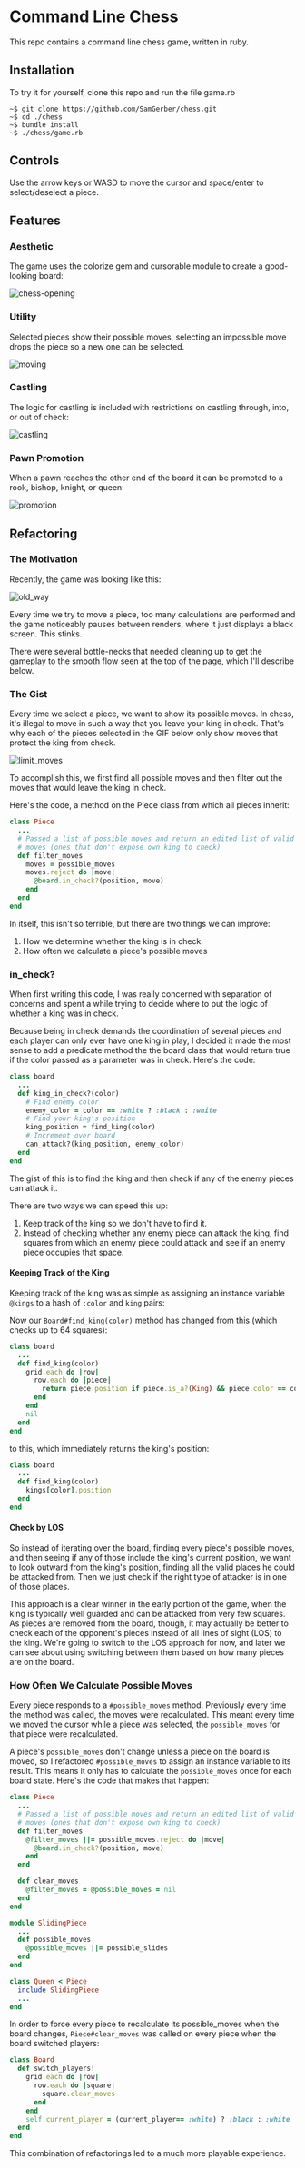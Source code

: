 # Command Line Chess

This repo contains a command line chess game, written in ruby.

## Installation

To try it for yourself, clone this repo and run the file game.rb

```shell
~$ git clone https://github.com/SamGerber/chess.git
~$ cd ./chess
~$ bundle install
~$ ./chess/game.rb
```

## Controls

Use the arrow keys or WASD to move the cursor and space/enter to select/deselect a piece.

## Features

### Aesthetic

The game uses the colorize gem and cursorable module to create a good-looking board:

![chess-opening](./assets/opening.gif)

### Utility

Selected pieces show their possible moves, selecting an impossible move drops the piece so a new one can be selected.

![moving](./assets/moving.gif)

### Castling

The logic for castling is included with restrictions on castling through, into, or out of check:

![castling](./assets/castling.gif)

### Pawn Promotion

When a pawn reaches the other end of the board it can be promoted to a rook, bishop, knight, or queen:

![promotion](./assets/promotion.gif)

## Refactoring

### The Motivation

Recently, the game was looking like this:

![old_way](./assets/old_way.gif)

Every time we try to move a piece, too many calculations are performed and the game noticeably pauses between renders, where it just displays a black screen. This stinks.

There were several bottle-necks that needed cleaning up to get the gameplay to the smooth flow seen at the top of the page, which I'll describe below.

### The Gist

Every time we select a piece, we want to show its possible moves. In chess, it's illegal to move in such a way that you leave your king in check. That's why each of the pieces selected in the GIF below only show moves that protect the king from check.

![limit_moves](./assets/limit_moves.gif)

To accomplish this, we first find all possible moves and then filter out the moves that would leave the king in check.

Here's the code, a method on the Piece class from which all pieces inherit:

```ruby
class Piece
  ...
  # Passed a list of possible moves and return an edited list of valid
  # moves (ones that don't expose own king to check)
  def filter_moves
    moves = possible_moves
    moves.reject do |move|
      @board.in_check?(position, move)
    end
  end
end
```

In itself, this isn't so terrible, but there are two things we can improve:

1. How we determine whether the king is in check.
2. How often we calculate a piece's possible moves

### in_check?

When first writing this code, I was really concerned with separation of concerns and spent a while trying to decide where to put the logic of whether a king was in check.

Because being in check demands the coordination of several pieces and each player can only ever have one king in play, I decided it made the most sense to add a predicate method the the board class that would return true if the color passed as a parameter was in check. Here's the code:

```ruby
class board
  ...
  def king_in_check?(color)
    # Find enemy color
    enemy_color = color == :white ? :black : :white
    # Find your king's position
    king_position = find_king(color)
    # Increment over board
    can_attack?(king_position, enemy_color)
  end
end
```

The gist of this is to find the king and then check if any of the enemy pieces can attack it.

There are two ways we can speed this up:

1. Keep track of the king so we don't have to find it.
2. Instead of checking whether any enemy piece can attack the king, find squares from which an enemy piece could attack and see if an enemy piece occupies that space.

#### Keeping Track of the King

Keeping track of the king was as simple as assigning an instance variable `@kings` to a hash of `:color` and `king` pairs:

Now our `Board#find_king(color)` method has changed from this (which checks up to 64 squares):

```ruby
class board
  ...
  def find_king(color)
    grid.each do |row|
      row.each do |piece|
        return piece.position if piece.is_a?(King) && piece.color == color
      end
    end
    nil
  end
end
```

to this, which immediately returns the king's position:

```ruby
class board
  ...
  def find_king(color)
    kings[color].position
  end
end
```

#### Check by LOS

So instead of iterating over the board, finding every piece's possible moves, and then seeing if any of those include the king's current position, we want to look outward from the king's position, finding all the valid places he could be attacked from. Then we just check if the right type of attacker is in one of those places.

This approach is a clear winner in the early portion of the game, when the king is typically well guarded and can be attacked from very few squares. As pieces are removed from the board, though, it may actually be better to check each of the opponent's pieces instead of all lines of sight (LOS) to the king. We're going to switch to the LOS approach for now, and later we can see about using switching between them based on how many pieces are on the board.

### How Often We Calculate Possible Moves

Every piece responds to a `#possible_moves` method. Previously every time the method was called, the moves were recalculated. This meant every time we moved the cursor while a piece was selected, the `possible_moves` for that piece were recalculated.

A piece's `possible_moves` don't change unless a piece on the board is moved, so I refactored `#possible_moves` to assign an instance variable to its result. This means it only has to calculate the `possible_moves` once for each board state. Here's the code that makes that happen:

```ruby
class Piece
  ...
  # Passed a list of possible moves and return an edited list of valid
  # moves (ones that don't expose own king to check)
  def filter_moves
    @filter_moves ||= possible_moves.reject do |move|
      @board.in_check?(position, move)
    end
  end

  def clear_moves
    @filter_moves = @possible_moves = nil
  end
end

module SlidingPiece
  ...
  def possible_moves
    @possible_moves ||= possible_slides
  end
end

class Queen < Piece
  include SlidingPiece
  ...
end
```

In order to force every piece to recalculate its possible_moves when the board changes, `Piece#clear_moves` was called on every piece when the board switched players:

```ruby
class Board
  def switch_players!
    grid.each do |row|
      row.each do |square|
        square.clear_moves
      end
    end
    self.current_player = (current_player== :white) ? :black : :white
  end
end
```

This combination of refactorings led to a much more playable experience.
